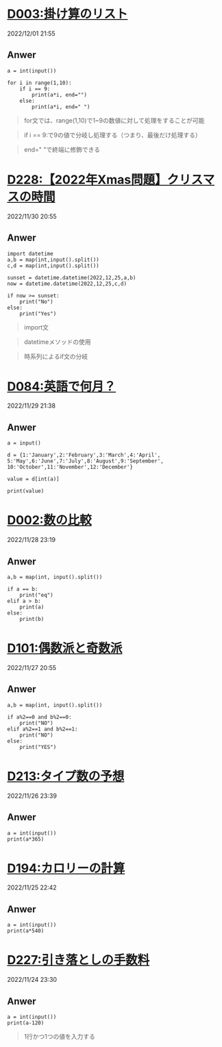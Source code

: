 


# [D003:掛け算のリスト](https://paiza.jp/career/challenges/34/retry)
2022/12/01 21:55
## Anwer
    a = int(input())

    for i in range(1,10):
        if i == 9:
            print(a*i, end="")
        else:
            print(a*i, end=" ")
> for文では、range(1,10)で1~9の数値に対して処理をすることが可能

> if i == 9:で9の値で分岐し処理する（つまり、最後だけ処理する）

> end=" "で終端に修飾できる

# [D228:【2022年Xmas問題】クリスマスの時間](https://paiza.jp/career/challenges/593/retry)
2022/11/30 20:55
## Anwer
    import datetime
    a,b = map(int,input().split())
    c,d = map(int,input().split())

    sunset = datetime.datetime(2022,12,25,a,b)
    now = datetime.datetime(2022,12,25,c,d)

    if now >= sunset:
        print("No")
    else:
        print("Yes")
> import文

> datetimeメソッドの使用

> 時系列によるif文の分岐

# [D084:英語で何月？](https://paiza.jp/career/challenges/216/retry)
2022/11/29 21:38
## Anwer
    a = input()

    d = {1:'January',2:'February',3:'March',4:'April',
    5:'May',6:'June',7:'July',8:'August',9:'September',
    10:'October',11:'November',12:'December'}

    value = d[int(a)]

    print(value)
> 

# [D002:数の比較](https://paiza.jp/career/challenges/31/retry)
2022/11/28 23:19
## Anwer
    a,b = map(int, input().split())

    if a == b:
        print("eq")
    elif a > b:
        print(a)
    else:
        print(b)
> 

# [D101:偶数派と奇数派](https://paiza.jp/career/challenges/258/retry)
2022/11/27 20:55
## Anwer
    a,b = map(int, input().split())

    if a%2==0 and b%2==0:
        print("NO")
    elif a%2==1 and b%2==1:
        print("NO")
    else:
        print("YES")
> 

# [D213:タイプ数の予想](https://paiza.jp/career/challenges/552/retry)
2022/11/26 23:39
## Anwer
    a = int(input())
    print(a*365)
> 

# [D194:カロリーの計算](https://paiza.jp/challenges/487/ready)
2022/11/25 22:42
## Anwer
    a = int(input())
    print(a*540)
> 

# [D227:引き落としの手数料](https://paiza.jp/challenges/592/ready)
2022/11/24 23:30
## Anwer
    a = int(input())
    print(a-120)
> 1行かつ1つの値を入力する